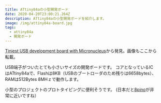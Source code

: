 ```yaml
---
title: ATtiny84aの小型開発ボード
date: 2020-04-20T23:00:21.264Z
description: ATtiny84aの小型開発ボードを紹介します。
image: /img/attiny84a-board.jpg
tags:
  - attiny84a
  - 開発ボード
---
```

[Tiniest USB development board with Micronucleus](https://www.tindie.com/products/svdbor/tiniest-usb-development-board-with-micronucleus/)から発見。画像もここから転載。

USB端子がついたとても小さいサイズの開発ボードです。
コアとなっているICはATtiny84aで、Flashは8KB（USBのブートローダのため残りは6658bytes）、RAMは512Bytes 8MHｚで動作します。

小型のプロジェクトのプロトタイピングに便利そうです。
(日本だと[8pino](https://www.switch-science.com/catalog/2108/)が非常に近いですね）
